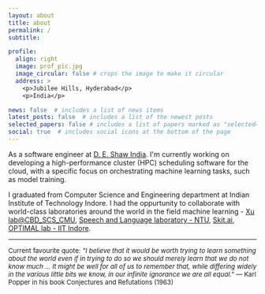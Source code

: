 ```yaml
---
layout: about
title: about
permalink: /
subtitle: 

profile:
  align: right
  image: prof_pic.jpg
  image_circular: false # crops the image to make it circular
  address: >
    <p>Jubilee Hills, Hyderabad</p>
    <p>India</p>

news: false  # includes a list of news items
latest_posts: false  # includes a list of the newest posts
selected_papers: false # includes a list of papers marked as "selected={true}"
social: true  # includes social icons at the bottom of the page
---
```

As a software engineer at [D. E. Shaw India](https://www.deshawindia.com/). I'm currently working on developing a high-performance cluster (HPC) scheduling software for the cloud, with a specific focus on orchestrating machine learning tasks, such as model training.

I graduated from Computer Science and Engineering department at Indian Institute of Technology Indore. I had the oppurtunity to collaborate with world-class laboratories around the world in the field machine learning - [Xu lab@CBD_SCS_CMU](https://xulabs.github.io/), [Speech and Language laboratory - NTU](https://personal.ntu.edu.sg/aseschng/speechLab_intro.html), [Skit.ai](skit.ai), [OPTIMAL lab - IIT Indore](https://iiti.ac.in/people/~mtanveer/). 

---

<font size="2.5">
Current favourite quote: <i>"I believe that it would be worth trying to learn something about the world even if in trying to do so we should merely learn that we do not know much ... It might be well for all of us to remember that, while differing widely in the various little bits we know, in our infinite ignorance we are all equal."</i> ― Karl Popper in his book Conjectures and Refutations (1963)
</font>

<!---
(Write your biography here. Tell the world about yourself. Link to your favorite [subreddit](http://reddit.com). You can put a picture in, too. The code is already in, just name your picture `prof_pic.jpg` and put it in the `img/` folder.

Put your address / P.O. box / other info right below your picture. You can also disable any these elements by editing `profile` property of the YAML header of your `_pages/about.md`. Edit `_bibliography/papers.bib` and Jekyll will render your [publications page](/al-folio/publications/) automatically.

Link to your social media connections, too. This theme is set up to use [Font Awesome icons](http://fortawesome.github.io/Font-Awesome/) and [Academicons](https://jpswalsh.github.io/academicons/), like the ones below. Add your Facebook, Twitter, LinkedIn, Google Scholar, or just disable all of them.
-->
